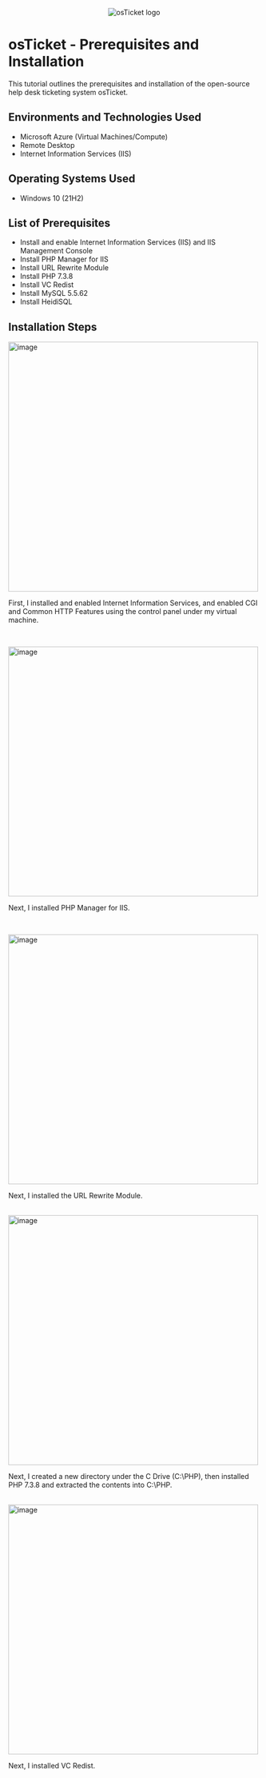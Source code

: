 <p align="center">
<img src="https://i.imgur.com/Clzj7Xs.png" alt="osTicket logo"/>
</p>

<h1>osTicket - Prerequisites and Installation</h1>
This tutorial outlines the prerequisites and installation of the open-source help desk ticketing system osTicket.<br />




<h2>Environments and Technologies Used</h2>

- Microsoft Azure (Virtual Machines/Compute)
- Remote Desktop
- Internet Information Services (IIS)

<h2>Operating Systems Used </h2>

- Windows 10</b> (21H2)

<h2>List of Prerequisites</h2>

- Install and enable Internet Information Services (IIS) and IIS Management Console 
- Install PHP Manager for IIS
- Install URL Rewrite Module 
- Install PHP 7.3.8
- Install VC Redist
- Install MySQL 5.5.62
- Install HeidiSQL

<h2>Installation Steps</h2>
<img width="500" alt="image" src="https://github.com/devinlanouette904/osticket-prereqs/assets/142081954/46adfacd-dbb2-4c9c-89d5-c283fba5705f">
<p>

</p>
<p>
First, I installed and enabled Internet Information Services, and enabled CGI and Common HTTP Features using the control panel under my virtual machine.
</p>
<br />

<p>
<img width="500" alt="image" src="https://github.com/devinlanouette904/osticket-prereqs/assets/142081954/4101c3af-cdcd-4d29-a265-020de0db1772">

</p>
<p>
Next, I installed PHP Manager for IIS.
</p>
<br />

<p>
<img width="500" alt="image" src="https://github.com/devinlanouette904/osticket-prereqs/assets/142081954/eaa21c8a-59f9-4725-a936-1ed2f1eab792">

</p>
<p>
Next, I installed the URL Rewrite Module.
</p>
<br />
<img width="500" alt="image" src="https://github.com/devinlanouette904/osticket-prereqs/assets/142081954/62ec87fb-e743-4768-b4ae-521e414864cc">

</p>
<p>
Next, I created a new directory under the C Drive (C:\PHP), then installed PHP 7.3.8 and extracted the contents into C:\PHP.
</p>
<br />
<img width="500" alt="image" src="https://github.com/devinlanouette904/osticket-prereqs/assets/142081954/9b629cb5-389f-4249-87fb-0eb984dc167d">
</p>
<p>
Next, I installed VC Redist. 
